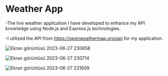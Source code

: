 # Weather App
  -The live weather application I have developed to enhance my API knowledge using Node.js and Express.js technologies.

  -I utilized the API from https://openweathermap.org/api for my application.

  ![Ekran görüntüsü 2023-06-27 230658](https://github.com/ahmetkfi/weather_app/assets/100486215/65c86c5f-17ac-4e18-bf2f-bcd060f568ad)

  
  ![Ekran görüntüsü 2023-06-27 230714](https://github.com/ahmetkfi/weather_app/assets/100486215/f6a02a90-105a-4cf1-ad6d-327e47e14faf)


  
  ![Ekran görüntüsü 2023-06-27 231609](https://github.com/ahmetkfi/weather_app/assets/100486215/b5f4bc49-47c4-43fd-9715-b531be4c2d59)
